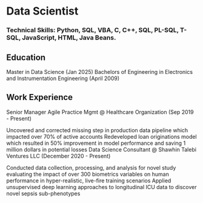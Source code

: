 # Data Scientist
### Technical Skills: Python, SQL, VBA, C, C++, SQL, PL-SQL, T-SQL, JavaScript, HTML, Java Beans.

## Education
Master in Data Science (Jan 2025)
Bachelors of Engineering in Electronics and Instrumentation Engineering (April 2009)

## Work Experience
Senior Manager Agile Practice Mgmt @ Healthcare Organization (Sep 2019 - Present)

Uncovered and corrected missing step in production data pipeline which impacted over 70% of active accounts
Redeveloped loan originations model which resulted in 50% improvement in model performance and saving 1 million dollars in potential losses
Data Science Consultant @ Shawhin Talebi Ventures LLC (December 2020 - Present)

Conducted data collection, processing, and analysis for novel study evaluating the impact of over 300 biometrics variables on human performance in hyper-realistic, live-fire training scenarios
Applied unsupervised deep learning approaches to longitudinal ICU data to discover novel sepsis sub-phenotypes
